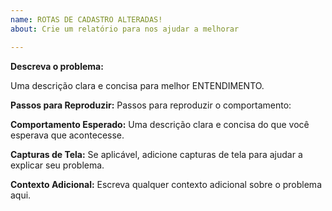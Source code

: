 ```yaml
---
name: ROTAS DE CADASTRO ALTERADAS!
about: Crie um relatório para nos ajudar a melhorar

---
```


**Descreva o problema:**

Uma descrição clara e concisa para melhor ENTENDIMENTO.


**Passos para Reproduzir:**
Passos para reproduzir o comportamento:

**Comportamento Esperado:**
Uma descrição clara e concisa do que você esperava que acontecesse.

**Capturas de Tela:**
Se aplicável, adicione capturas de tela para ajudar a explicar seu problema.

**Contexto Adicional:**
Escreva qualquer contexto adicional sobre o problema aqui.
